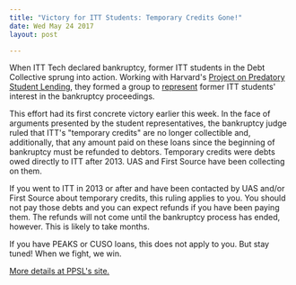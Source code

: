 ```yaml
---
title: "Victory for ITT Students: Temporary Credits Gone!"
date: Wed May 24 2017
layout: post

---
```


When ITT Tech declared bankruptcy, former ITT students in the Debt Collective sprung into action. Working with Harvard's [Project on Predatory Student Lending](http://www.legalservicescenter.org/category/predatory-lending-clinic/project-on-predatory-student-lending/), they formed a group to [represent](http://wiki.debtcollective.org/Itt-tech-bankruptcy#ITT_Tech_Bankruptcy) former ITT students' interest in the bankruptcy proceedings.

This effort had its first concrete victory earlier this week. In the face of arguments presented by the student representatives, the bankruptcy judge ruled that ITT's "temporary credits" are no longer collectible and, additionally, that any amount paid on these loans since the beginning of bankruptcy must be refunded to debtors. Temporary credits were debts owed directly to ITT after 2013. UAS and First Source have been collecting on them.

If you went to ITT in 2013 or after and have been contacted by UAS and/or First Source about temporary credits, this ruling applies to you. You should not pay those debts and you can expect refunds if you have been paying them. The refunds will not come until the bankruptcy process has ended, however. This is likely to take months.

If you have PEAKS or CUSO loans, this does not apply to you. But stay tuned! When we fight, we win.

[More details at PPSL's site.](http://www.legalservicescenter.org/itt-trustee-to-stop-collection-on-all-temporary-credit-accounts/)